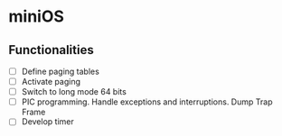 # miniOS

## Functionalities  
- [ ] Define paging tables  
- [ ] Activate paging  
- [ ] Switch to long mode 64 bits  
- [ ] PIC programming. Handle exceptions and interruptions. Dump Trap Frame  
- [ ] Develop timer  
